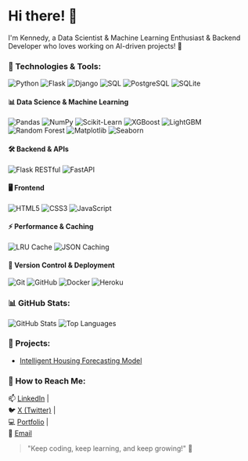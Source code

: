 


# Hi there! 👋

I'm Kennedy, a Data Scientist & Machine Learning Enthusiast & Backend Developer who loves working on AI-driven projects! 🚀

### 🔧 Technologies & Tools:
![Python](https://img.shields.io/badge/-Python-3776AB?style=flat-square&logo=python&logoColor=white)
![Flask](https://img.shields.io/badge/-Flask-000000?style=flat-square&logo=flask&logoColor=white)
![Django](https://img.shields.io/badge/-Django-092E20?style=flat-square&logo=django&logoColor=white)
![SQL](https://img.shields.io/badge/-SQL-4479A1?style=flat-square&logo=mysql&logoColor=white)
![PostgreSQL](https://img.shields.io/badge/-PostgreSQL-336791?style=flat-square&logo=postgresql&logoColor=white)
![SQLite](https://img.shields.io/badge/-SQLite-003B57?style=flat-square&logo=sqlite&logoColor=white)

#### **📊 Data Science & Machine Learning**
![Pandas](https://img.shields.io/badge/-Pandas-150458?style=flat-square&logo=pandas&logoColor=white)
![NumPy](https://img.shields.io/badge/-NumPy-013243?style=flat-square&logo=numpy&logoColor=white)
![Scikit-Learn](https://img.shields.io/badge/-Scikit%20Learn-F7931E?style=flat-square&logo=scikitlearn&logoColor=white)
![XGBoost](https://img.shields.io/badge/-XGBoost-AA0000?style=flat-square&logo=xgboost&logoColor=white)
![LightGBM](https://img.shields.io/badge/-LightGBM-00C853?style=flat-square&logo=lightgbm&logoColor=white)
![Random Forest](https://img.shields.io/badge/-Random%20Forest-228B22?style=flat-square)
![Matplotlib](https://img.shields.io/badge/-Matplotlib-11557C?style=flat-square&logo=python&logoColor=white)
![Seaborn](https://img.shields.io/badge/-Seaborn-009688?style=flat-square&logo=python&logoColor=white)

#### **🛠 Backend & APIs**
![Flask RESTful](https://img.shields.io/badge/-Flask%20RESTful-000000?style=flat-square&logo=flask&logoColor=white)
![FastAPI](https://img.shields.io/badge/-FastAPI-009688?style=flat-square&logo=fastapi&logoColor=white)

#### **🖥️ Frontend**
![HTML5](https://img.shields.io/badge/-HTML5-E34F26?style=flat-square&logo=html5&logoColor=white)
![CSS3](https://img.shields.io/badge/-CSS3-1572B6?style=flat-square&logo=css3&logoColor=white)
![JavaScript](https://img.shields.io/badge/-JavaScript-F7DF1E?style=flat-square&logo=javascript&logoColor=black)

#### **⚡ Performance & Caching**
![LRU Cache](https://img.shields.io/badge/-LRU%20Cache-ff9800?style=flat-square)
![JSON Caching](https://img.shields.io/badge/-JSON%20Cache-000000?style=flat-square&logo=json&logoColor=white)

#### **📂 Version Control & Deployment**
![Git](https://img.shields.io/badge/-Git-F05032?style=flat-square&logo=git&logoColor=white)
![GitHub](https://img.shields.io/badge/-GitHub-181717?style=flat-square&logo=github&logoColor=white)
![Docker](https://img.shields.io/badge/-Docker-2496ED?style=flat-square&logo=docker&logoColor=white)
![Heroku](https://img.shields.io/badge/-Heroku-430098?style=flat-square&logo=heroku&logoColor=white)

<!-- add here 
-->
### 📊 GitHub Stats:
![GitHub Stats](https://github-readme-stats.vercel.app/api?username=Kennedy178&show_icons=true&theme=radical)
![Top Languages](https://github-readme-stats.vercel.app/api/top-langs/?username=Kennedy178&layout=compact&theme=radical&cache_seconds=7200)

### 🚀 Projects:
- [Intelligent Housing Forecasting Model](https://github.com/Kennedy178/predict_project)


### 💬 How to Reach Me:
📫 [LinkedIn](https://linkedin.com/in/kennedy-munene-855b94279/) |  
🐦 [X (Twitter)](https://twitter.com/Kennedy_bse) |  
💻 [Portfolio](https://www.datacamp.com/portfolio/kennedydsml) |  
📧 [Email](mailto:kennedynene234@gmail.com)


> "Keep coding, keep learning, and keep growing!" 🚀



<!--
**Kennedy178/Kennedy178** is a ✨ _special_ ✨ repository because its `README.md` (this file) appears on your GitHub profile.

Here are some ideas to get you started:

- 🔭 I’m currently working on ...
- 🌱 I’m currently learning ...
- 👯 I’m looking to collaborate on ...
- 🤔 I’m looking for help with ...
- 💬 Ask me about ...
- 📫 How to reach me: ...
- 😄 Pronouns: ...
- ⚡ Fun fact: ...
-->
